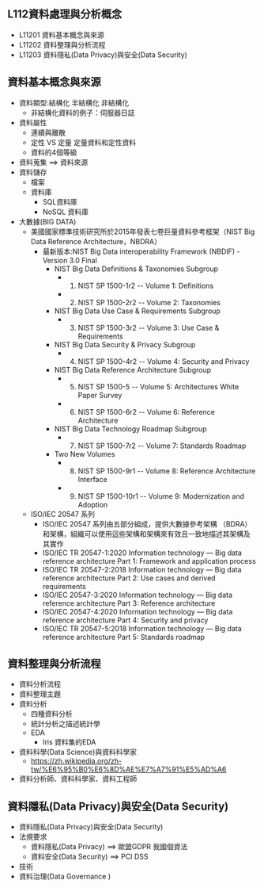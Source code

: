 ## L112資料處理與分析概念
- L11201 資料基本概念與來源
- L11202 資料整理與分析流程
- L11203 資料隱私(Data Privacy)與安全(Data Security)

## 資料基本概念與來源
- 資料類型:結構化 半結構化 非結構化  
  - 非結構化資料的例子：伺服器日誌
- 資料屬性
  - 連續與離散
  - 定性 VS 定量  定量資料和定性資料
  - 資料的4個等級
- 資料蒐集 ==> 資料來源
- 資料儲存
  - 檔案
  - 資料庫
    - SQL資料庫
    - NoSQL 資料庫
- 大數據(BIG DATA)
  - 美國國家標準技術研究所於2015年發表七卷巨量資料參考框架（NIST Big Data Reference Architecture，NBDRA）
    - 最新版本:NIST Big Data interoperability Framework (NBDIF) - Version 3.0 Final
      - NIST Big Data Definitions & Taxonomies Subgroup
        - 1. NIST SP 1500-1r2  -- Volume 1: Definitions
        - 2. NIST SP 1500-2r2  -- Volume 2: Taxonomies
      - NIST Big Data Use Case & Requirements Subgroup
        - 3. NIST SP 1500-3r2  -- Volume 3: Use Case & Requirements
      - NIST Big Data Security & Privacy Subgroup
        - 4. NIST SP 1500-4r2  -- Volume 4: Security and Privacy
      - NIST Big Data Reference Architecture Subgroup
        - 5. NIST SP 1500-5  -- Volume 5: Architectures White Paper Survey
        - 6. NIST SP 1500-6r2  -- Volume 6: Reference Architecture
      - NIST Big Data Technology Roadmap Subgroup
        - 7. NIST SP 1500-7r2  -- Volume 7: Standards Roadmap
      - Two New Volumes
        - 8. NIST SP 1500-9r1  -- Volume 8: Reference Architecture Interface
        - 9. NIST SP 1500-10r1  -- Volume 9: Modernization and Adoption 
  - ISO/IEC 20547 系列
    - ISO/IEC 20547 系列由五部分組成，提供大數據參考架構 （BDRA） 和架構，組織可以使用這些架構和架構來有效且一致地描述其架構及其實作
    - ISO/IEC TR 20547-1:2020 Information technology — Big data reference architecture Part 1: Framework and application process
    - ISO/IEC TR 20547-2:2018 Information technology — Big data reference architecture Part 2: Use cases and derived requirements
    - ISO/IEC 20547-3:2020 Information technology — Big data reference architecture Part 3: Reference architecture
    - ISO/IEC 20547-4:2020 Information technology — Big data reference architecture Part 4: Security and privacy
    - ISO/IEC TR 20547-5:2018 Information technology — Big data reference architecture Part 5: Standards roadmap
## 資料整理與分析流程
- 資料分析流程
- 資料整理主題
- 資料分析
  - 四種資料分析
  - 統計分析之描述統計學
  - EDA
    - Iris 資料集的EDA 
- 資料科學(Data Science)與資料科學家
  - https://zh.wikipedia.org/zh-tw/%E6%95%B0%E6%8D%AE%E7%A7%91%E5%AD%A6 
- 資料分析師、資料科學家、資料工程師 
## 資料隱私(Data Privacy)與安全(Data Security)
- 資料隱私(Data Privacy)與安全(Data Security)
- 法規要求
  - 資料隱私(Data Privacy) ==> 歐盟GDPR  我國個資法
  - 資料安全(Data Security) ==> PCI DSS
- 技術
- 資料治理(Data Governance )
